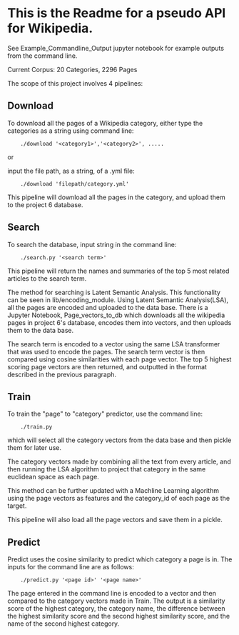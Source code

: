 # This is the Readme for a pseudo API for Wikipedia.

See Example_Commandline_Output jupyter notebook for example outputs from the command line. 

Current Corpus: 20 Categories, 2296 Pages

The scope of this project involves 4 pipelines:

## Download

To download all the pages of a Wikipedia category, either type the categories as a string using command line:
	
		./download '<category1>','<category2>', .....
		
or 
		
input the file path, as a string, of a .yml file:	
	
		./download 'filepath/category.yml'
	
This pipeline will download all the pages in the category, and upload them to the project 6 database.

## Search

To search the database, input string in the command line:
	 
	 	./search.py '<search term>'
	 
This pipeline will return the names and summaries of the top 5 most related articles to 
the search term.
	 
The method for searching is Latent Semantic Analysis. This functionality can be seen in lib/encoding_module.
Using Latent Semantic Analysis(LSA), all the pages are encoded and uploaded to the data base. There is a
Jupyter Notebook, Page_vectors_to_db which downloads all the wikipedia pages in project 6's database, encodes them
into vectors, and then uploads them to the data base.
	 
The search term is encoded to a vector using the same LSA transformer that was used to encode the pages.
The search term vector is then compared using cosine similarities with each page vector. The top 5 highest 
scoring page vectors are then returned, and outputted  in the format described in the previous paragraph.

## Train

To train the "page" to "category" predictor, use the command line:
		
		./train.py
	
which will select all the category vectors from the data base and then
pickle them for later use.
	
The category vectors made by combining all the text from every article, and then running
the LSA algorithm to project that category in the same euclidean space as each page.
	
This method can be further updated with a Machline Learning algorithm using the page
vectors as features and the category_id of each page as the target. 
	
This pipeline will also load all the page vectors and save them in a pickle.
	
	
## Predict
	
Predict uses the cosine similarity to predict which category a page is in. The inputs
for the command line are as follows:
	
		./predict.py '<page id>' '<page name>'
	
The page entered in the command line is encoded to a vector and then compared to
the category vectors made in Train. The output is a similarity score of the highest 
category, the category name, the difference between the highest similarity score
and the second highest similarity score, and the name of the second highest category. 
	
	
	
	
	
	
